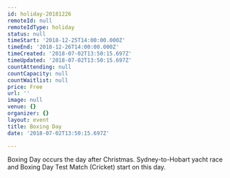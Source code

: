 ```yaml
---
id: holiday-20181226
remoteId: null
remoteIdType: holiday
status: null
timeStart: '2018-12-25T14:00:00.000Z'
timeEnd: '2018-12-26T14:00:00.000Z'
timeCreated: '2018-07-02T13:50:15.697Z'
timeUpdated: '2018-07-02T13:50:15.697Z'
countAttending: null
countCapacity: null
countWaitlist: null
price: Free
url: ''
image: null
venue: {}
organizer: {}
layout: event
title: Boxing Day
date: '2018-07-02T13:50:15.697Z'

---
```

Boxing Day occurs the day after Christmas. Sydney-to-Hobart yacht race and Boxing Day Test Match (Cricket) start on this day.
